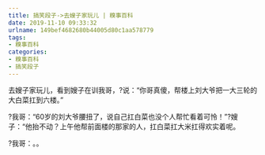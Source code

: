 ```yaml
---
title: 搞笑段子->去嫂子家玩儿 | 糗事百科
date: 2019-11-10 09:33:32
urlname: 149bef4682680b44005d80c1aa578779
tags: 
- 糗事百科
categories:
- 糗事百科
- 搞笑段子
---
```

去嫂子家玩儿，看到嫂子在训我哥，?说：“你哥真傻，帮楼上刘大爷把一大三轮的大白菜扛到六楼。”

?我哥：“60岁的刘大爷腰扭了，说自己扛白菜也没个人帮忙看着可怜！”?嫂子：“他抬不动？上午他帮前面楼的那家的人，扛白菜扛大米扛得欢实着呢。

?我哥：。。


